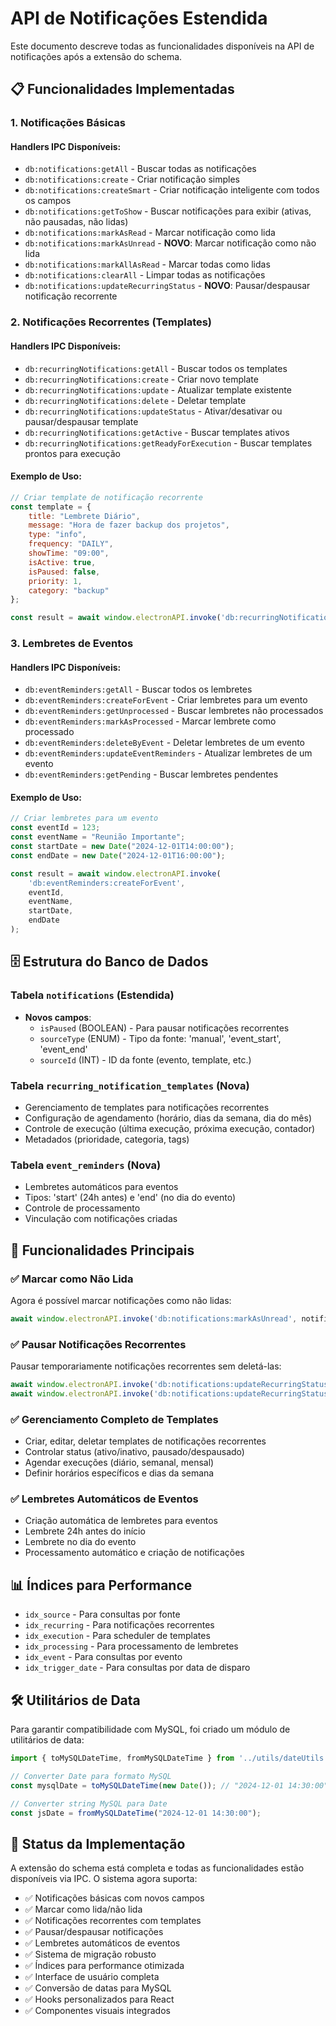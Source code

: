 # API de Notificações Estendida

Este documento descreve todas as funcionalidades disponíveis na API de notificações após a extensão do schema.

## 📋 Funcionalidades Implementadas

### 1. Notificações Básicas

#### Handlers IPC Disponíveis:
- `db:notifications:getAll` - Buscar todas as notificações
- `db:notifications:create` - Criar notificação simples
- `db:notifications:createSmart` - Criar notificação inteligente com todos os campos
- `db:notifications:getToShow` - Buscar notificações para exibir (ativas, não pausadas, não lidas)
- `db:notifications:markAsRead` - Marcar notificação como lida
- `db:notifications:markAsUnread` - **NOVO**: Marcar notificação como não lida
- `db:notifications:markAllAsRead` - Marcar todas como lidas
- `db:notifications:clearAll` - Limpar todas as notificações
- `db:notifications:updateRecurringStatus` - **NOVO**: Pausar/despausar notificação recorrente

### 2. Notificações Recorrentes (Templates)

#### Handlers IPC Disponíveis:
- `db:recurringNotifications:getAll` - Buscar todos os templates
- `db:recurringNotifications:create` - Criar novo template
- `db:recurringNotifications:update` - Atualizar template existente
- `db:recurringNotifications:delete` - Deletar template
- `db:recurringNotifications:updateStatus` - Ativar/desativar ou pausar/despausar template
- `db:recurringNotifications:getActive` - Buscar templates ativos
- `db:recurringNotifications:getReadyForExecution` - Buscar templates prontos para execução

#### Exemplo de Uso:
```javascript
// Criar template de notificação recorrente
const template = {
    title: "Lembrete Diário",
    message: "Hora de fazer backup dos projetos",
    type: "info",
    frequency: "DAILY",
    showTime: "09:00",
    isActive: true,
    isPaused: false,
    priority: 1,
    category: "backup"
};

const result = await window.electronAPI.invoke('db:recurringNotifications:create', template);
```

### 3. Lembretes de Eventos

#### Handlers IPC Disponíveis:
- `db:eventReminders:getAll` - Buscar todos os lembretes
- `db:eventReminders:createForEvent` - Criar lembretes para um evento
- `db:eventReminders:getUnprocessed` - Buscar lembretes não processados
- `db:eventReminders:markAsProcessed` - Marcar lembrete como processado
- `db:eventReminders:deleteByEvent` - Deletar lembretes de um evento
- `db:eventReminders:updateEventReminders` - Atualizar lembretes de um evento
- `db:eventReminders:getPending` - Buscar lembretes pendentes

#### Exemplo de Uso:
```javascript
// Criar lembretes para um evento
const eventId = 123;
const eventName = "Reunião Importante";
const startDate = new Date("2024-12-01T14:00:00");
const endDate = new Date("2024-12-01T16:00:00");

const result = await window.electronAPI.invoke(
    'db:eventReminders:createForEvent', 
    eventId, 
    eventName, 
    startDate, 
    endDate
);
```

## 🗄️ Estrutura do Banco de Dados

### Tabela `notifications` (Estendida)
- **Novos campos**:
  - `isPaused` (BOOLEAN) - Para pausar notificações recorrentes
  - `sourceType` (ENUM) - Tipo da fonte: 'manual', 'event_start', 'event_end'
  - `sourceId` (INT) - ID da fonte (evento, template, etc.)

### Tabela `recurring_notification_templates` (Nova)
- Gerenciamento de templates para notificações recorrentes
- Configuração de agendamento (horário, dias da semana, dia do mês)
- Controle de execução (última execução, próxima execução, contador)
- Metadados (prioridade, categoria, tags)

### Tabela `event_reminders` (Nova)
- Lembretes automáticos para eventos
- Tipos: 'start' (24h antes) e 'end' (no dia do evento)
- Controle de processamento
- Vinculação com notificações criadas

## 🔧 Funcionalidades Principais

### ✅ Marcar como Não Lida
Agora é possível marcar notificações como não lidas:
```javascript
await window.electronAPI.invoke('db:notifications:markAsUnread', notificationId);
```

### ✅ Pausar Notificações Recorrentes
Pausar temporariamente notificações recorrentes sem deletá-las:
```javascript
await window.electronAPI.invoke('db:notifications:updateRecurringStatus', notificationId, true); // pausar
await window.electronAPI.invoke('db:notifications:updateRecurringStatus', notificationId, false); // despausar
```

### ✅ Gerenciamento Completo de Templates
- Criar, editar, deletar templates de notificações recorrentes
- Controlar status (ativo/inativo, pausado/despausado)
- Agendar execuções (diário, semanal, mensal)
- Definir horários específicos e dias da semana

### ✅ Lembretes Automáticos de Eventos
- Criação automática de lembretes para eventos
- Lembrete 24h antes do início
- Lembrete no dia do evento
- Processamento automático e criação de notificações

## 📊 Índices para Performance
- `idx_source` - Para consultas por fonte
- `idx_recurring` - Para notificações recorrentes
- `idx_execution` - Para scheduler de templates
- `idx_processing` - Para processamento de lembretes
- `idx_event` - Para consultas por evento
- `idx_trigger_date` - Para consultas por data de disparo

## 🛠️ Utilitários de Data
Para garantir compatibilidade com MySQL, foi criado um módulo de utilitários de data:

```javascript
import { toMySQLDateTime, fromMySQLDateTime } from '../utils/dateUtils';

// Converter Date para formato MySQL
const mysqlDate = toMySQLDateTime(new Date()); // "2024-12-01 14:30:00"

// Converter string MySQL para Date
const jsDate = fromMySQLDateTime("2024-12-01 14:30:00");
```

## 🚀 Status da Implementação
A extensão do schema está completa e todas as funcionalidades estão disponíveis via IPC. O sistema agora suporta:
- ✅ Notificações básicas com novos campos
- ✅ Marcar como lida/não lida
- ✅ Notificações recorrentes com templates
- ✅ Pausar/despausar notificações
- ✅ Lembretes automáticos de eventos
- ✅ Sistema de migração robusto
- ✅ Índices para performance otimizada
- ✅ Interface de usuário completa
- ✅ Conversão de datas para MySQL
- ✅ Hooks personalizados para React
- ✅ Componentes visuais integrados
